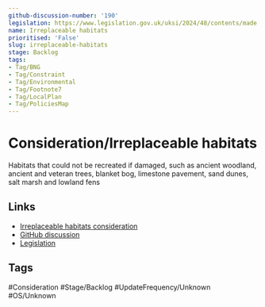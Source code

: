 ```yaml
---
github-discussion-number: '190'
legislation: https://www.legislation.gov.uk/uksi/2024/48/contents/made
name: Irreplaceable habitats
prioritised: 'False'
slug: irreplaceable-habitats
stage: Backlog
tags:
- Tag/BNG
- Tag/Constraint
- Tag/Environmental
- Tag/Footnote7
- Tag/LocalPlan
- Tag/PoliciesMap
---
```


# Consideration/Irreplaceable habitats

Habitats that could not be recreated if damaged, such as ancient woodland, ancient and veteran trees, blanket bog, limestone pavement, sand dunes, salt marsh and lowland fens

## Links

* [Irreplaceable habitats consideration](https://design.planning.data.gov.uk/planning-consideration/irreplaceable-habitats)
* [GitHub discussion](https://github.com/digital-land/data-standards-backlog/discussions/190)
* [Legislation](https://www.legislation.gov.uk/uksi/2024/48/contents/made)

## Tags

#Consideration #Stage/Backlog #UpdateFrequency/Unknown #OS/Unknown